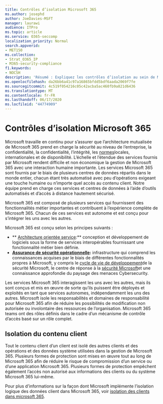 ```yaml
---
title: Contrôles d’isolation Microsoft 365
ms.author: josephd
author: JoeDavies-MSFT
manager: laurawi
audience: ITPro
ms.topic: article
ms.service: O365-seccomp
localization_priority: Normal
search.appverid:
- MET150
ms.collection:
- Strat_O365_IP
- M365-security-compliance
f1.keywords:
- NOCSH
description: 'Résumé : Expliquez les contrôles d’isolation au sein de Microsoft 365.'
ms.openlocfilehash: da26bb6a41c97a16865bfdd5bdf6aada2069f7fe
ms.sourcegitcommit: 4c519f054216c05c42acba5ac460fb9a821d6436
ms.translationtype: MT
ms.contentlocale: fr-FR
ms.lasthandoff: 06/17/2020
ms.locfileid: "44774909"
---
```

# <a name="microsoft-365-isolation-controls"></a>Contrôles d’isolation Microsoft 365 

Microsoft travaille en continu pour s’assurer que l’architecture mutualisée de Microsoft 365 prend en charge la sécurité au niveau de l’entreprise, la confidentialité, la confidentialité, l’intégrité, les [normes](https://www.microsoft.com/TrustCenter/Compliance?service=Office#Icons)locales, internationales et de disponibilité. L’échelle et l’étendue des services fournis par Microsoft rendent difficile et non économique la gestion de Microsoft 365 avec une interaction humaine importante. Les services Microsoft 365 sont fournis par le biais de plusieurs centres de données répartis dans le monde entier, chacun étant très automatisé avec peu d’opérations exigeant une touche humaine ou n’importe quel accès au contenu client. Notre équipe prend en charge ces services et centres de données à l’aide d’outils automatisés et d’accès à distance hautement sécurisé. 

Microsoft 365 est composé de plusieurs services qui fournissent des fonctionnalités métier importantes et contribuent à l’expérience complète de Microsoft 365. Chacun de ces services est autonome et est conçu pour s’intégrer les uns avec les autres.

Microsoft 365 est conçu selon les principes suivants :

 - ** [Architecture orientée service](https://docs.microsoft.com/previous-versions/aa480021(v=msdn.10)):** conception et développement de logiciels sous la forme de services interopérables fournissant une fonctionnalité métier bien définie.
 - **[Assurance de sécurité opérationnelle](https://www.microsoft.com/download/details.aspx?id=40872):** infrastructure qui comprend les connaissances acquises par le biais de différentes fonctionnalités propres à Microsoft, y compris le [cycle de vie de développement](https://www.microsoft.com/sdl/default.aspx)de la sécurité Microsoft, le centre de réponse à la [sécurité Microsoft](https://technet.microsoft.com/library/dn440717.aspx)et une connaissance approfondie du paysage des menaces Cybersecurity.

Les services Microsoft 365 interagissent les uns avec les autres, mais ils sont conçus et mis en œuvre de sorte qu’ils puissent être déployés et exploités en tant que services autonomes, indépendamment les uns des autres. Microsoft isole les responsabilités et domaines de responsabilité pour Microsoft 365 afin de réduire les possibilités de modification non autorisée ou involontaire des ressources de l’organisation. Microsoft 365 teams ont des rôles définis dans le cadre d’un mécanisme de contrôle d’accès basé sur un rôle complet.

## <a name="customer-content-isolation"></a>Isolation du contenu client

Tout le contenu client d’un client est isolé des autres clients et des opérations et des données système utilisées dans la gestion de Microsoft 365. Plusieurs formes de protection sont mises en œuvre tout au long de Microsoft 365 afin de réduire le risque de compromission d’un service ou d’une application Microsoft 365. Plusieurs formes de protection empêchent également l’accès non autorisé aux informations des clients ou du système Microsoft 365 lui-même.

Pour plus d’informations sur la façon dont Microsoft implémente l’isolation logique des données client dans Microsoft 365, voir [isolation des clients dans microsoft 365](office-365-tenant-isolation-overview.md).
